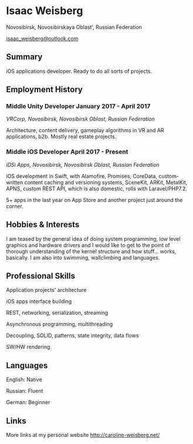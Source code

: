 # Isaac Weisberg
Novosibirsk, Novosibirskaya Oblast', Russian Federation

isaac_weisberg@outlook.com
## Summary
iOS applications developer. Ready to do all sorts of projects.

## Employment History
### **Middle Unity Developer   January 2017 - April 2017**
*VRCorp, Novosibirsk, Novosibirsk Oblast, Russian Federation*

Architecture, content delivery, gameplay algorithms in VR and AR applications, b2b. Mostly real estate projects.

### **Middle iOS Developer   April 2017 - Present**
*iDSi Apps, Novosibirsk, Novosibirsk Oblast, Russian Federation*

iOS development in Swift, with Alamofire, Promises, CoreData, custom-written content caching and versioning systems, SceneKit, ARKit, MetalKit, APNS, custom REST API, which is also domestic, rolls with Laravel/PHP7.2.

5+ apps in the last year on App Store and another project just around the corner.

## Hobbies & Interests
I am teased by the general idea of doing system programming, low level graphics and hardware drivers and I would like to get to the point of thorough understanding of the kernel structure and how stuff... works, basically. I am also into swimming, wallclimbing and languages.

## Professional Skills
Application projects' architecture

iOS apps interface building

REST, networking, serialization, streaming

Asynchronous programming, multithreading

Decoupling, SOLID, patterns, state integrity, data flows

SW/HW rendering

## Languages

English:	Native

Russian:	Fluent

German:	Beginner

## Links

More links at my personal website http://caroline-weisberg.net/
